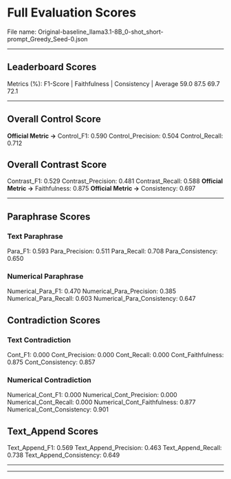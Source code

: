 # Full Evaluation Scores

File name: Original-baseline_llama3.1-8B_0-shot_short-prompt_Greedy_Seed-0.json


---

## Leaderboard Scores

Metrics (%): F1-Score | Faithfulness | Consistency | Average
                59.0        87.5          69.7        72.1

---

## Overall Control Score

**Official Metric ->** Control_F1: 0.590
Control_Precision: 0.504
Control_Recall: 0.712

## Overall Contrast Score

Contrast_F1: 0.529
Contrast_Precision: 0.481
Contrast_Recall: 0.588
**Official Metric ->** Faithfulness: 0.875
**Official Metric ->** Consistency: 0.697

---


## Paraphrase Scores


### Text Paraphrase

Para_F1: 0.593
Para_Precision: 0.511
Para_Recall: 0.708
Para_Consistency: 0.650


### Numerical Paraphrase

Numerical_Para_F1: 0.470
Numerical_Para_Precision: 0.385
Numerical_Para_Recall: 0.603
Numerical_Para_Consistency: 0.647


## Contradiction Scores


### Text Contradiction

Cont_F1: 0.000
Cont_Precision: 0.000
Cont_Recall: 0.000
Cont_Faithfulness: 0.875
Cont_Consistency: 0.857


### Numerical Contradiction

Numerical_Cont_F1: 0.000
Numerical_Cont_Precision: 0.000
Numerical_Cont_Recall: 0.000
Numerical_Cont_Faithfulness: 0.877
Numerical_Cont_Consistency: 0.901


## Text_Append Scores

Text_Append_F1: 0.569
Text_Append_Precision: 0.463
Text_Append_Recall: 0.738
Text_Append_Consistency: 0.649

---


---

